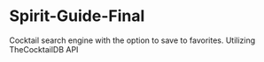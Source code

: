 # Spirit-Guide-Final

Cocktail search engine with the option to save to favorites.
Utilizing TheCocktailDB API
